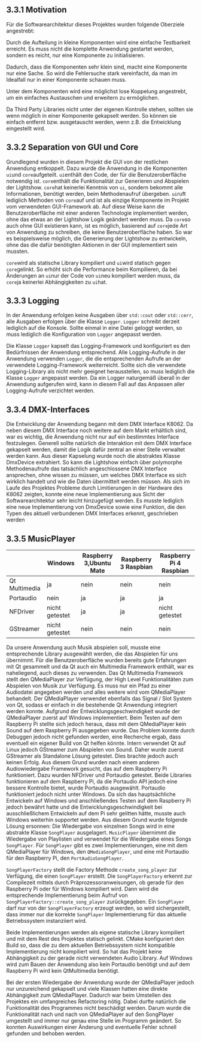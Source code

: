 ## 3.3.1 Motivation

Für die Softwarearchitektur dieses Projektes wurden folgende Oberziele angestrebt:

Durch die Aufteilung in kleine Komponenten wird eine einfache Testbarkeit erreicht. Es muss nicht die komplette Anwendung gestartet werden, sondern es reicht, nur eine Komponente zu initialisieren. 

Dadurch, dass die Komponenten sehr klein sind, macht eine Komponente nur eine Sache. So wird die Fehlersuche stark vereinfacht, da man im Idealfall nur in einer Komponente schauen muss. 

Unter dem Komponenten wird eine möglichst lose Koppelung angestrebt, um ein einfaches Austauschen und erweitern zu ermöglichen.

Da Third Party Libraries nicht unter der eigenen Kontrolle stehen,  sollten sie wenn möglich in einer Komponente gekapselt werden. So können sie einfach entfernt bzw. ausgetauscht werden, wenn z.B. die Entwicklung eingestellt wird.

## 3.3.2 Separation von GUI und Core

Grundlegend wurden in diesem Projekt die GUI von der restlichen Anwendung entkoppelt. Dazu wurde die Anwendung in die Komponenten  `ui`und  `core`aufgeteilt.  `ui`enthält den Code, der für die Benutzeroberfläche notwendig ist.  `core`enthält die Funktionalität zur Generieren und Abspielen der Lightshow.  `core`hat keinerlei Kenntnis von  `ui`, sondern bekommt alle Informationen, benötigt werden, beim Methodenaufruf übergeben.  `ui`ruft lediglich Methoden von  `core`auf und ist als einzige Komponente im Projekt vom verwendeten GUI-Framework ab. Auf diese Weise kann die Benutzeroberfläche mit einer anderen Technologie implementiert werden, ohne das etwas an der Lightshow Logik geändert werden muss. Da  `core`so auch ohne GUI existieren kann, ist es möglich, basierend auf  `core`jede Art von Anwendung zu schreiben, die keine Benutzeroberfläche haben. So war es beispielsweise möglich, die Generierung der Lightshow zu entwickeln, ohne das die dafür benötigten Aktionen in der GUI implementiert sein mussten.

`core`wird als statische Library kompiliert und  `ui`wird statisch gegen  `core`gelinkt. So erhöht sich die Performance beim Kompilieren, da bei Änderungen an  `ui`nur der Code von  `ui`neu kompiliert werden muss, da  `core`ja keinerlei Abhängigkeiten zu  `ui`hat.

## 3.3.3 Logging

In der Anwendung erfolgen keine Ausgaben über `std::cout` oder `std::cerr`, alle Ausgaben erfolgen über die Klasse `Logger`. `Logger` schreibt derzeit lediglich auf die Konsole. Sollte einmal in eine Datei geloggt werden, so muss lediglich die Konfiguration von `Logger` angepasst werden. 

Die Klasse `Logger` kapselt das Logging-Framework und konfiguriert es den Bedürfnissen der Anwendung entsprechend. Alle Logging-Aufrufe in der Anwendung verwenden `Logger`, die die entsprechenden Aufrufe an der verwendete Logging-Framework weiterreicht. Sollte sich die verwendete Logging-Library als nicht mehr geeignet herausstellen, so muss lediglich die Klasse `Logger` angepasst werden. Da ein Logger naturgemäß überall in der Anwendung aufgerufen wird, kann in diesem Fall auf das Anpassen aller Logging-Aufrufe verzichtet werden.

## 3.3.4 DMX-Interfaces

Die Entwicklung der Anwendung begann mit dem DMX Interface K8062. Da neben diesem DMX Interface noch weitere auf dem Markt erhältlich sind, war es wichtig, die Anwendung nicht nur auf ein bestimmtes Interface festzulegen. Generell sollte natürlich die Interaktion mit dem DMX Interface gekapselt werden, damit die Logik dafür zentral an einer Stelle verwaltet werden kann. Aus dieser Kapselung wurde noch die abstraktes Klasse DmxDevice extrahiert. So kann die Lightshow einfach über polymorphe Methodenaufrufe das tatsächlich angeschlossene DMX Interface ansprechen, ohne wissen zu müssen, um welches DMX Interface es sich wirklich handelt und wie die Daten übermittelt werden müssen. Als sich im Laufe des Projektes Probleme durch Limitierungen in der Hardware des K8062 zeigten, konnte eine neue Implementierung aus Sicht der Softwarearchitektur sehr leicht hinzugefügt werden. Es musste lediglich eine neue Implementierung von DmxDevice sowie eine Funktion, die den Typen des aktuell verbundenen DMX Interfaces erkennt, geschrieben werden

## 3.3.5 MusicPlayer

|               | Windows        | Raspberry 3,Ubuntu Mate | Raspberry 3 Raspbian | Raspberry Pi 4 Raspbian |
|---------------|----------------|-------------------------|----------------------|-------------------------|
| Qt Multimedia | ja             | nein                    | nein                 | nein                    |
| Portaudio     | nein           | ja                      | ja                   | ja                      |
| NFDriver      | nicht getestet | ja                      | ja                   | nicht getestet          |
| GStreamer     | nicht getestet | nein                    | nein                 | nein                    |

Da unsere Anwendung auch Musik abspielen soll, musste eine entsprechende Library ausgewählt werden, die das Abspielen für uns übernimmt. Für die Benutzeroberfläche wurden bereits gute Erfahrungen mit Qt gesammelt und da Qt auch ein Multimedia Framework enthält, war es naheliegend, auch dieses zu verwenden. Das Qt Multimedia Framework stellt den QMediaPlayer zur Verfügung, der High Level Funktionalitäten zum Abspielen von Musik zur Verfügung. Es muss nur ein Pfad zu einer Audiodatei angegeben werden und alles weitere wird vom QMediaPlayer behandelt. Der QMediaPlayer verwendet ebenfalls das Signal / Slot System von Qt, sodass er einfach in die bestehende Qt Anwendung integriert werden konnte. Aufgrund der Entwicklungsgeschwindigkeit wurde der QMediaPlayer zuerst auf Windows implementiert. Beim Testen auf dem Raspberry Pi stellte sich jedoch heraus, dass mit dem QMediaPlayer kein Sound auf dem Raspberry Pi ausgegeben wurde. Das Problem konnte durch Debuggen jedoch nicht gefunden werden, eine Recherche ergab, dass eventuell ein eigener Build von Qt helfen könnte. Intern verwendet Qt auf Linux jedoch GStreamer zum Abspielen von Sound. Daher wurde zuerst GStreamer als Standalone Lösung getestet. Dies brachte jedoch auch keinen Erfolg. Aus diesem Grund wurden nach einem anderen Audiowiedergabe Framework gesucht, das auf dem Raspberry Pi funktioniert. Dazu wurden NFDriver und Portaudio getestet. Beide Libraries funktionieren auf dem Raspberry Pi, da die Portaudio API jedoch eine bessere Kontrolle bietet, wurde Portaudio ausgewählt. Portaudio funktioniert jedoch nicht unter Windows. Da sich das hauptsächliche Entwickeln auf Windows und anschließendes Testen auf dem Raspberry Pi jedoch bewährt hatte und die Entwicklungsgeschwindigkeit bei ausschließlichem Entwickeln auf dem Pi sehr gelitten hätte, musste auch Windows weiterhin supportet werden. Aus diesem Grund wurde folgende Lösung ersonnen: Die Wiedergabe von einzelnen Songs wird in eine abstrakte Klasse `SongPlayer` ausgelagert. `MusicPlayer` übernimmt die Wiedergabe von Playlisten und verwendet für die Wiedergabe eines Songs `SongPlayer`. Für `SongPlayer`  gibt es zwei Implementierungen, eine mit dem QMediaPlayer für Windows, den `QMediaSongPlayer`, und eine mit Portaudio für den Raspberry Pi, den `PortAudioSongPlayer`.

`SongPlayerFactory` stellt die Factory Methode `create_song_player` zur Verfügung, die einen `SongPlayer` erstellt. Die `SongPlayerFactory` erkennt zur Compilezeit mittels durch Präprozessoranweisungen, ob gerade für den Raspberry Pi oder für Windows kompiliert wird. Dann wird die entsprechende Implementierung beim Aufruf von `SongPlayerFactory::create_song_player` zurückgegeben. Ein `SongPlayer` darf nur von der `SongPlayerFactory` erzeugt werden, so wird sichergestellt, dass immer nur die korrekte `SongPlayer` Implementierung für das aktuelle Betriebssystem instanziiert wird.

Beide Implementierungen werden als eigene statische Library kompiliert und mit dem Rest des Projektes statisch gelinkt. CMake konfiguriert den Build so, dass die zu dem aktuellen Betriebssystem nicht kompatible Implementierung nicht kompiliert wird. So hat das Projekt keine Abhängigkeit zu der gerade nicht verwendeten Audio Library. Auf Windows wird zum Bauen der Anwendung also kein Portaudio benötigt und auf dem Raspberry Pi wird kein QtMultimedia benötigt.

Bei der ersten Wiedergabe der Anwendung wurde der QMediaPlayer jedoch nur unzureichend gekapselt und viele Klassen hatten eine direkte Abhängigkeit zum QMediaPlayer. Dadurch war beim Umstellen des Projektes ein umfangreiches Refactoring nötig. Dabei durfte natürlich die Funktionalität des Programmes nicht beschädigt werden. Darum wurde die Funktionalität nach und nach von QMediaPlayer auf den SongPlayer umgestellt und immer nur genau eine Stelle im Programm geändert. So konnten Auswirkungen einer Änderung und eventuelle Fehler schnell gefunden und behoben werden.